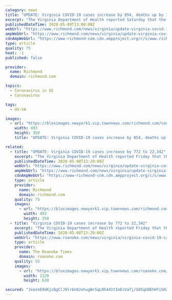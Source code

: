 ```yaml
---
category: news
title: "UPDATE: Virginia COVID-19 cases increase by 854, deaths up by 15"
excerpt: "The Virginia Department of Health reported Saturday that the state has 23,196 COVID-19 cases, an increase of 854 over the 22,342 reported Friday."
publishedDateTime: 2020-05-09T13:00:00Z
webUrl: "https://www.richmond.com/news/virginia/update-virginia-covid-19-cases-increase-by-854-deaths-up-by-15/article_434516e1-9f6e-51f5-b30d-d328870cc8bc.html"
ampWebUrl: "https://www.richmond.com/news/virginia/update-virginia-covid-19-cases-increase-by-854-deaths-up-by-15/article_434516e1-9f6e-51f5-b30d-d328870cc8bc.amp.html"
cdnAmpWebUrl: "https://www-richmond-com.cdn.ampproject.org/c/s/www.richmond.com/news/virginia/update-virginia-covid-19-cases-increase-by-854-deaths-up-by-15/article_434516e1-9f6e-51f5-b30d-d328870cc8bc.amp.html"
type: article
quality: 75
heat: -1
published: false

provider:
  name: Richmond
  domain: richmond.com

topics:
  - Coronavirus in US
  - Coronavirus

tags:
  - US-VA

images:
  - url: "https://bloximages.newyork1.vip.townnews.com/richmond.com/content/tncms/assets/v3/editorial/e/ab/eaba36ee-997a-5b2a-871e-75f80584e8ab/5eb4c7ae6a850.image.jpg?crop=493%2C350%2C16%2C441"
    width: 493
    height: 350
    title: "UPDATE: Virginia COVID-19 cases increase by 854, deaths up by 15"

related:
  - title: "UPDATE: Virginia COVID-19 cases increase by 772 to 22,342"
    excerpt: "The Virginia Department of Health reported Friday that the state has 22,342 COVID-19 cases, an increase of 772 over the 21,570 reported Thursday."
    publishedDateTime: 2020-05-08T13:20:00Z
    webUrl: "https://www.richmond.com/news/virginia/update-virginia-covid-19-cases-increase-by-772-to-22-342/article_434516e1-9f6e-51f5-b30d-d328870cc8bc.html"
    ampWebUrl: "https://www.richmond.com/news/virginia/update-virginia-covid-19-cases-increase-by-772-to-22-342/article_434516e1-9f6e-51f5-b30d-d328870cc8bc.amp.html"
    cdnAmpWebUrl: "https://www-richmond-com.cdn.ampproject.org/c/s/www.richmond.com/news/virginia/update-virginia-covid-19-cases-increase-by-772-to-22-342/article_434516e1-9f6e-51f5-b30d-d328870cc8bc.amp.html"
    type: article
    provider:
      name: Richmond
      domain: richmond.com
    quality: 75
    images:
      - url: "https://bloximages.newyork1.vip.townnews.com/richmond.com/content/tncms/assets/v3/editorial/e/ab/eaba36ee-997a-5b2a-871e-75f80584e8ab/5eb4c7ae6a850.image.jpg?crop=493%2C350%2C16%2C441"
        width: 493
        height: 350
  - title: "Virginia COVID-19 cases increase by 772 to 22,342"
    excerpt: "The Virginia Department of Health reported Friday that the state has 22,342 COVID-19 cases, an increase of 772 over the 21,570 reported Thursday."
    publishedDateTime: 2020-05-08T13:29:00Z
    webUrl: "https://www.roanoke.com/news/virginia/virginia-covid-19-cases-increase-by-772-to-22-342/article_2ee50b46-e9de-5dd0-a561-957513181b1b.html"
    type: article
    provider:
      name: The Roanoke Times
      domain: roanoke.com
    quality: 55
    images:
      - url: "https://bloximages.newyork1.vip.townnews.com/roanoke.com/content/tncms/assets/v3/editorial/3/64/3647620f-690c-51eb-ab06-579d0a993a8c/5e73d28b15ff1.preview.jpg?resize=1120%2C630"
        width: 1120
        height: 630

secured: "JxoznE9dKjcQgClJ9lrbn0JehugWr5qLRh441tImEcVaTj/SO5qU0EhHfi5HzMe8jVJmKJA9QB+AWhcORCnNBBPcjlAsQREFX5OAB1B/ThbREyIgg32WsaeoWw0G9iMZaV+mcdNixTW1wvQtvXFOaafazCW1D1uv5HueLuvStysFvYa6394vsw4EXt7nHCOfGav7i9ZFFSc/IhicH9gO2T6P8RPc+7YQbu4st+tuU+I+h+0xcpyS8YzdXUo9UtS/fU/CDLGD8QQ6bznrwpYGGNjDTWVERw1+EDOIhJKdkRUPhjsgwzsHsXLvN3x9hQs1qLSEfwNfYF5uQP8YQ/N5x++x03AYILIzYCNcPhsLbr6WiQsshJHZziwfiS/CXtjGw1VtT6cc4JfzQeBkBH4LgrZGDwese04iwSkbPAlDhOGvquw/wnoakidS3OSoOgKxWModc8wjBhwY0zDI55PMo31qysNVi0kyam5iQ68chH4=;ovUgwXdHJW8bIzw7YmwRyA=="
---
```


